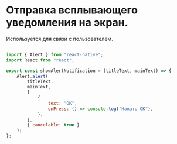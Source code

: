 
# Отправка всплывающего уведомления на экран.

Используется для связи с пользователем.

```javascript

import { Alert } from "react-native";
import React from "react";

export const showAlertNotification = (titleText, mainText) => {
	Alert.alert(
		titleText,
		mainText,
		[
			{
				text: "OK",
				onPress: () => console.log("Нажато OK"),
			},
		],
		{ cancelable: true }
	);
};

```
